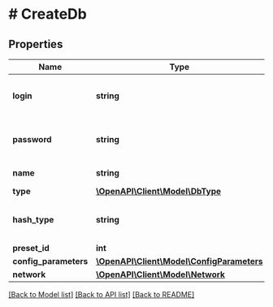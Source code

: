 # # CreateDb

## Properties

Name | Type | Description | Notes
------------ | ------------- | ------------- | -------------
**login** | **string** | Логин для подключения к базе данных. | [optional]
**password** | **string** | Пароль для подключения к базе данных. |
**name** | **string** | Название базы данных. |
**type** | [**\OpenAPI\Client\Model\DbType**](DbType.md) |  |
**hash_type** | **string** | Тип хеширования базы данных (mysql5 | mysql | postgres). | [optional]
**preset_id** | **int** | ID тарифа. |
**config_parameters** | [**\OpenAPI\Client\Model\ConfigParameters**](ConfigParameters.md) |  | [optional]
**network** | [**\OpenAPI\Client\Model\Network**](Network.md) |  | [optional]

[[Back to Model list]](../../README.md#models) [[Back to API list]](../../README.md#endpoints) [[Back to README]](../../README.md)
